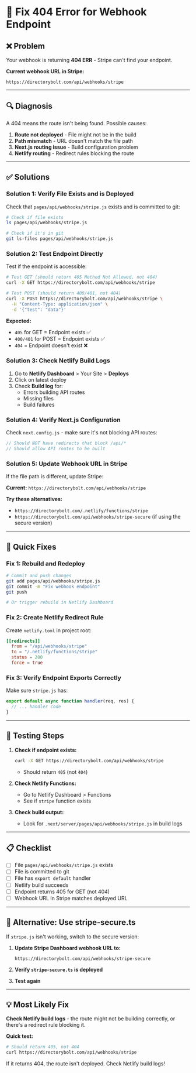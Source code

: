 # 🔧 Fix 404 Error for Webhook Endpoint

## ❌ Problem

Your webhook is returning **404 ERR** - Stripe can't find your endpoint.

**Current webhook URL in Stripe:**
```
https://directorybolt.com/api/webhooks/stripe
```

---

## 🔍 Diagnosis

A 404 means the route isn't being found. Possible causes:

1. **Route not deployed** - File might not be in the build
2. **Path mismatch** - URL doesn't match the file path
3. **Next.js routing issue** - Build configuration problem
4. **Netlify routing** - Redirect rules blocking the route

---

## ✅ Solutions

### Solution 1: Verify File Exists and is Deployed

Check that `pages/api/webhooks/stripe.js` exists and is committed to git:

```bash
# Check if file exists
ls pages/api/webhooks/stripe.js

# Check if it's in git
git ls-files pages/api/webhooks/stripe.js
```

### Solution 2: Test Endpoint Directly

Test if the endpoint is accessible:

```bash
# Test GET (should return 405 Method Not Allowed, not 404)
curl -X GET https://directorybolt.com/api/webhooks/stripe

# Test POST (should return 400/401, not 404)
curl -X POST https://directorybolt.com/api/webhooks/stripe \
  -H "Content-Type: application/json" \
  -d '{"test": "data"}'
```

**Expected:**
- `405` for GET = Endpoint exists ✅
- `400/401` for POST = Endpoint exists ✅
- `404` = Endpoint doesn't exist ❌

### Solution 3: Check Netlify Build Logs

1. Go to **Netlify Dashboard** > Your Site > **Deploys**
2. Click on latest deploy
3. Check **Build log** for:
   - Errors building API routes
   - Missing files
   - Build failures

### Solution 4: Verify Next.js Configuration

Check `next.config.js` - make sure it's not blocking API routes:

```javascript
// Should NOT have redirects that block /api/*
// Should allow API routes to be built
```

### Solution 5: Update Webhook URL in Stripe

If the file path is different, update Stripe:

**Current:** `https://directorybolt.com/api/webhooks/stripe`

**Try these alternatives:**
- `https://directorybolt.com/.netlify/functions/stripe`
- `https://directorybolt.com/api/webhooks/stripe-secure` (if using the secure version)

---

## 🚀 Quick Fixes

### Fix 1: Rebuild and Redeploy

```bash
# Commit and push changes
git add pages/api/webhooks/stripe.js
git commit -m "Fix webhook endpoint"
git push

# Or trigger rebuild in Netlify Dashboard
```

### Fix 2: Create Netlify Redirect Rule

Create `netlify.toml` in project root:

```toml
[[redirects]]
  from = "/api/webhooks/stripe"
  to = "/.netlify/functions/stripe"
  status = 200
  force = true
```

### Fix 3: Verify Endpoint Exports Correctly

Make sure `stripe.js` has:
```javascript
export default async function handler(req, res) {
  // ... handler code
}
```

---

## 🧪 Testing Steps

1. **Check if endpoint exists:**
   ```bash
   curl -X GET https://directorybolt.com/api/webhooks/stripe
   ```
   - Should return `405` (not `404`)

2. **Check Netlify Functions:**
   - Go to Netlify Dashboard > Functions
   - See if `stripe` function exists

3. **Check build output:**
   - Look for `.next/server/pages/api/webhooks/stripe.js` in build logs

---

## 📋 Checklist

- [ ] File `pages/api/webhooks/stripe.js` exists
- [ ] File is committed to git
- [ ] File has `export default` handler
- [ ] Netlify build succeeds
- [ ] Endpoint returns 405 for GET (not 404)
- [ ] Webhook URL in Stripe matches deployed URL

---

## 🔄 Alternative: Use stripe-secure.ts

If `stripe.js` isn't working, switch to the secure version:

1. **Update Stripe Dashboard webhook URL to:**
   ```
   https://directorybolt.com/api/webhooks/stripe-secure
   ```

2. **Verify `stripe-secure.ts` is deployed**

3. **Test again**

---

## 💡 Most Likely Fix

**Check Netlify build logs** - the route might not be building correctly, or there's a redirect rule blocking it.

**Quick test:**
```bash
# Should return 405, not 404
curl https://directorybolt.com/api/webhooks/stripe
```

If it returns 404, the route isn't deployed. Check Netlify build logs!

